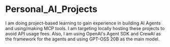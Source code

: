 # Personal_AI_Projects
I am doing project-based learning to gain experience in building AI Agents and using/making MCP tools. I am targeting locally hosting these projects to avoid API usage fees. Also, I am using OpenAI's Agent SDK and CrewAI as the framework for the agents and using GPT-OSS 20B as the main model.
